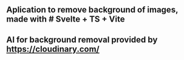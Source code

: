 ## Aplication to remove background of images, made  with # Svelte + TS + Vite
 ## AI for background removal provided by https://cloudinary.com/


